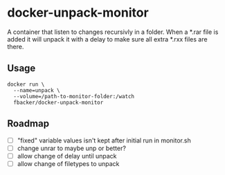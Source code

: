 docker-unpack-monitor
=====================

A container that listen to changes recursivly in a folder.
When a *.rar file is added it will unpack it with a delay
to make sure all extra *.rxx files are there.

Usage
-----

    docker run \
      --name=unpack \
      --volume=/path-to-monitor-folder:/watch
      fbacker/docker-unpack-monitor

Roadmap
-------

- [ ] "fixed" variable values isn't kept after initial run in monitor.sh
- [ ] change unrar to maybe unp or better?
- [ ] allow change of delay until unpack
- [ ] allow change of filetypes to unpack